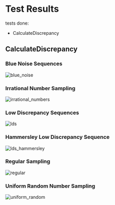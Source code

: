# Test Results
 tests done:
* CalculateDiscrepancy
## CalculateDiscrepancy
### Blue Noise Sequences
![blue_noise](../../../_2d/samples/blue_noise/CalculateDiscrepancy.png)  
### Irrational Number Sampling
![irrational_numbers](../../../_2d/samples/irrational_numbers/CalculateDiscrepancy.png)  
### Low Discrepancy Sequences
![lds](../../../_2d/samples/lds/CalculateDiscrepancy.png)  
### Hammersley Low Discrepancy Sequence
![lds_hammersley](../../../_2d/samples/lds_hammersley/CalculateDiscrepancy.png)  
### Regular Sampling
![regular](../../../_2d/samples/regular/CalculateDiscrepancy.png)  
### Uniform Random Number Sampling
![uniform_random](../../../_2d/samples/uniform_random/CalculateDiscrepancy.png)  
